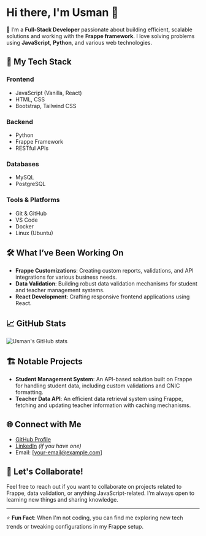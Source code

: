 # Hi there, I'm Usman 👋

🔭 I’m a **Full-Stack Developer** passionate about building efficient, scalable solutions and working with the **Frappe framework**. I love solving problems using **JavaScript**, **Python**, and various web technologies.

## 🚀 My Tech Stack

### Frontend
- JavaScript (Vanilla, React)
- HTML, CSS
- Bootstrap, Tailwind CSS

### Backend
- Python
- Frappe Framework
- RESTful APIs

### Databases
- MySQL
- PostgreSQL

### Tools & Platforms
- Git & GitHub
- VS Code
- Docker
- Linux (Ubuntu)

## 🛠️ What I’ve Been Working On
- **Frappe Customizations**: Creating custom reports, validations, and API integrations for various business needs.
- **Data Validation**: Building robust data validation mechanisms for student and teacher management systems.
- **React Development**: Crafting responsive frontend applications using React.

## 📈 GitHub Stats
![Usman's GitHub stats](https://github-readme-stats.vercel.app/api?username=usman8786&show_icons=true&theme=radical)

## 🏗️ Notable Projects
- **Student Management System**: An API-based solution built on Frappe for handling student data, including custom validations and CNIC formatting.
- **Teacher Data API**: An efficient data retrieval system using Frappe, fetching and updating teacher information with caching mechanisms.

## 🌐 Connect with Me
- [GitHub Profile](https://github.com/usman8786)
- [LinkedIn](https://www.linkedin.com/in/usman8786) *(if you have one)*
- Email: [your-email@example.com]

## 💬 Let's Collaborate!
Feel free to reach out if you want to collaborate on projects related to Frappe, data validation, or anything JavaScript-related. I’m always open to learning new things and sharing knowledge.

---

⭐️ **Fun Fact**: When I'm not coding, you can find me exploring new tech trends or tweaking configurations in my Frappe setup.
